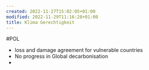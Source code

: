 ```yaml
---
created: 2022-11-27T15:02:05+01:00
modified: 2022-11-29T11:16:28+01:00
title: Klima Gerechtigkeit
---
```


#POL

- loss and damage agreement for vulnerable countries
- No progress in Global decarbonisation
-

